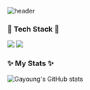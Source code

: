 ![header](https://capsule-render.vercel.app/api?type=Waving&color=8977AD&height=370&section=header&text=Gayoung's%20GitHub&animation=fadeIn&fontColor=ffffff&fontSize=80)

### 🌱 Tech Stack 🌱
<img src="https://img.shields.io/badge/JavaScript-ffd400?style=flat&logo=JavaScript&logoColor=white"> <img src="https://img.shields.io/badge/Flutter-2496ED?style=flat&logo=Flutter&logoColor=white"> 


### ✨ My Stats ✨
![Gayoung's GitHub stats](https://github-readme-stats.vercel.app/api?username=gayoung0316&show_icons=true)

<!--
**gayoung0316/gayoung0316** is a ✨ _special_ ✨ repository because its `README.md` (this file) appears on your GitHub profile.

Here are some ideas to get you started:

- 🔭 I’m currently working on ...
- 🌱 I’m currently learning ...
- 👯 I’m looking to collaborate on ...
- 🤔 I’m looking for help with ...
- 💬 Ask me about ...
- 📫 How to reach me: ...
- 😄 Pronouns: ...
- ⚡ Fun fact: ...
-->
